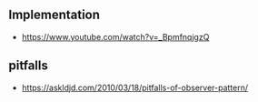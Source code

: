 
## Implementation

- https://www.youtube.com/watch?v=_BpmfnqjgzQ

## pitfalls

- https://askldjd.com/2010/03/18/pitfalls-of-observer-pattern/
